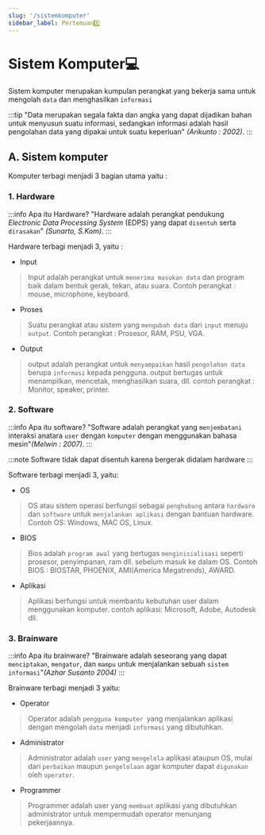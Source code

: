 ```yaml
---
slug: '/sistemkomputer'
sidebar_label: Pertemuan1️⃣
---
```

# Sistem Komputer💻
Sistem komputer merupakan kumpulan perangkat yang bekerja sama untuk mengolah `data` dan menghasilkan `informasi`

:::tip
"Data merupakan segala fakta dan angka yang dapat dijadikan bahan untuk menyusun suatu informasi, sedangkan informasi adalah hasil pengolahan data yang dipakai untuk suatu keperluan" _(Arikunto : 2002)_.
:::

## A. Sistem komputer
Komputer terbagi menjadi 3 bagian utama yaitu :
### 1. Hardware
:::info Apa itu Hardware?
"Hardware adalah perangkat pendukung _Electronic Data Processing System_ (EDPS) yang dapat `disentuh` serta `dirasakan`" _(Sunarto, S.Kom)_.
:::

Hardware terbagi menjadi 3, yaitu :
- Input
>Input adalah perangkat untuk `menerima masukan data` dan program baik dalam bentuk gerak, tekan, atau suara. Contoh perangkat : mouse, microphone, keyboard.
- Proses
>Suatu perangkat atau sistem yang `mengubah data` dari `input` menuju `output`. Contoh perangkat : Prosesor, RAM, PSU, VGA.
- Output
> output adalah perangkat untuk `menyampaikan` hasil `pengolahan data` berupa `informasi` kepada pengguna. output bertugas untuk menampilkan, mencetak, menghasilkan suara, dll. contoh perangkat : Monitor, speaker, printer.

### 2. Software
:::info Apa itu software?
"Software adalah perangkat yang `menjembatani` interaksi anatara `user` dengan `komputer` dengan menggunakan bahasa mesin"_(Melwin : 2007)_. 
:::

:::note
Software tidak dapat disentuh karena bergerak didalam hardware 
:::

Software terbagi menjadi 3, yaitu:
- OS
> OS atau sistem operasi berfungsi sebagai `penghubung` antara `hardware` dan `software` untuk `menjalankan aplikasi` dengan bantuan hardware. Contoh OS: Windows, MAC OS, Linux.
- BIOS
> Bios adalah `program awal` yang bertugas `menginisialisasi` seperti prosesor, penyimpanan, ram dll. sebelum masuk ke dalam OS. Contoh BIOS : BIOSTAR, PHOENIX, AMI(America Megatrends), AWARD.
- Aplikasi
> Aplikasi berfungsi untuk membantu kebutuhan user dalam menggunakan komputer. contoh aplikasi: Microsoft, Adobe, Autodesk dll.

### 3. Brainware
:::info Apa itu brainware?
"Brainware adalah seseorang yang dapat `menciptakan`, `mengatur`, dan `mampu` untuk menjalankan sebuah `sistem informasi`"_(Azhar Susanto 2004)_
:::

Brainware terbagi menjadi 3 yaitu:
- Operator
> Operator adalah `pengguna komputer `yang menjalankan aplikasi dengan mengolah `data` menjadi `informasi` yang dibutuhkan.
- Administrator
> Administrator adalah `user` yang `mengelola` aplikasi ataupun OS, mulai dari `perbaikan` maupun `pengelolaan` agar komputer dapat `digunakan` oleh `operator`.
- Programmer
> Programmer adalah user yang `membuat` aplikasi yang dibutuhkan administrator untuk mempermudah operator menunjang pekerjaannya.